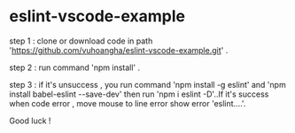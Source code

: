 # eslint-vscode-example

step 1 : clone or download code in path 'https://github.com/vuhoangha/eslint-vscode-example.git' .

step 2 : run command 'npm install' .

step 3 : if it's unsuccess , you run command   'npm install -g eslint'  and 'npm install babel-eslint --save-dev'
            then run 'npm i eslint -D'..If it's success when code error , move mouse to line error show error 'eslint....'.

Good luck !
